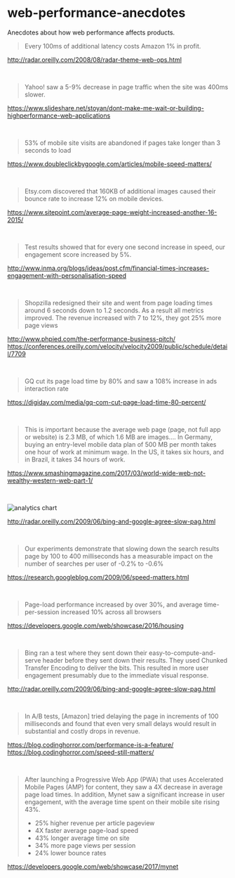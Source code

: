 # web-performance-anecdotes
Anecdotes about how web performance affects products.


> Every 100ms of additional latency costs Amazon 1% in profit.

http://radar.oreilly.com/2008/08/radar-theme-web-ops.html

<br>

> Yahoo! saw a 5-9% decrease in page traffic when the site was 400ms slower.

https://www.slideshare.net/stoyan/dont-make-me-wait-or-building-highperformance-web-applications

<br>

> 53% of mobile site visits are abandoned if pages take longer than 3 seconds to load

https://www.doubleclickbygoogle.com/articles/mobile-speed-matters/

<br>

> Etsy.com discovered that 160KB of additional images caused their bounce rate to increase 12% on mobile devices.

https://www.sitepoint.com/average-page-weight-increased-another-16-2015/

<br>

> Test results showed that for every one second increase in speed, our engagement score increased by 5%.

http://www.inma.org/blogs/ideas/post.cfm/financial-times-increases-engagement-with-personalisation-speed

<br>

> Shopzilla redesigned their site and went from page loading times around 6 seconds down to 1.2 seconds. As a result all metrics improved. The revenue increased with 7 to 12%, they got 25% more page views

http://www.phpied.com/the-performance-business-pitch/
https://conferences.oreilly.com/velocity/velocity2009/public/schedule/detail/7709

<br>

> GQ cut its page load time by 80% and saw a 108% increase in ads interaction rate

https://digiday.com/media/gq-com-cut-page-load-time-80-percent/

<br>

> This is important because the average web page (page, not full app or website) is 2.3 MB, of which 1.6 MB are images…. In Germany, buying an entry-level mobile data plan of 500 MB per month takes one hour of work at minimum wage. In the US, it takes six hours, and in Brazil, it takes 34 hours of work.

https://www.smashingmagazine.com/2017/03/world-wide-web-not-wealthy-western-web-part-1/

<br>

![analytics chart](http://cdn.oreillystatic.com/radar/images/2009/06/200906221737-tm.jpg)

http://radar.oreilly.com/2009/06/bing-and-google-agree-slow-pag.html

<br>

> Our experiments demonstrate that slowing down the search results page by 100 to 400 milliseconds has a measurable impact on the number of searches per user of -0.2% to -0.6%

https://research.googleblog.com/2009/06/speed-matters.html

<br>

> Page-load performance increased by over 30%, and average time-per-session increased 10% across all browsers

https://developers.google.com/web/showcase/2016/housing

<br>

> Bing ran a test where they sent down their easy-to-compute-and-serve header before they sent down their results. They used Chunked Transfer Encoding to deliver the bits. This resulted in more user engagement presumably due to the immediate visual response.

http://radar.oreilly.com/2009/06/bing-and-google-agree-slow-pag.html

<br>

> In A/B tests, [Amazon] tried delaying the page in increments of 100 milliseconds and found that even very small delays would result in substantial and costly drops in revenue.

https://blog.codinghorror.com/performance-is-a-feature/
https://blog.codinghorror.com/speed-still-matters/

<br>

> After launching a Progressive Web App (PWA) that uses Accelerated Mobile Pages (AMP) for content, they saw a 4X decrease in average page load times. In addition, Mynet saw a significant increase in user engagement, with the average time spent on their mobile site rising 43%.
>
> * 25% higher revenue per article pageview
> * 4X faster average page-load speed
> * 43% longer average time on site
> * 34% more page views per session
> * 24% lower bounce rates

https://developers.google.com/web/showcase/2017/mynet
